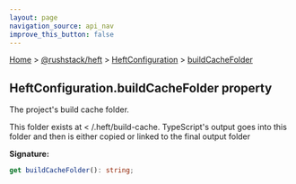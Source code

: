 ```yaml
---
layout: page
navigation_source: api_nav
improve_this_button: false
---
```



[Home](./index.md) &gt; [@rushstack/heft](./heft.md) &gt; [HeftConfiguration](./heft.heftconfiguration.md) &gt; [buildCacheFolder](./heft.heftconfiguration.buildcachefolder.md)

## HeftConfiguration.buildCacheFolder property

The project's build cache folder.

This folder exists at &lt; /.heft/build-cache. TypeScript's output goes into this folder and then is either copied or linked to the final output folder

<b>Signature:</b>

```typescript
get buildCacheFolder(): string;
```
